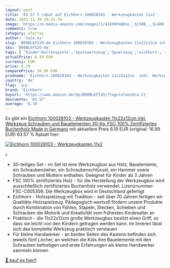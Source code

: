 ```yaml
---
layout: post
title: '63.57 % rabat auf Eichhorn 100028103 - Werkzeugkasten 11x2'
date: 2021-11-30 19:21:34
image: 'https://m.media-amazon.com/images/I/41XXNfmQHsL._SL500_._SL400_.jpg'
comments: true
category: ofertas
author: 'tole.es'
slug: 'B00BLEFS2O-de Eichhorn 100028103 - Werkzeugkasten 11x22x12cm inkl....'
sku: 'B00BLEFS2O-de'
tags: [ 'Kinder-Rollenspiele','Spielwerkzeug','Spielzeug','eichhorn', ]
actualPrice: 6.19 EUR
currency: EUR
price: 6.19
comparePrice: 16.99 EUR
prodname: 'Eichhorn 100028103 - Werkzeugkasten 11x22x12cm  inkl. Werkzeug  Schrauben und Bauelementen  30-tlg.  FSC 100% Zertifiziertes Buchenholz  Made in Germany'
country: 'de'
flag: '🇩🇪'
brand: 'Eichhorn'
buyurl: 'https://www.amazon.de/dp/B00BLEFS2O/?tag=tolees0ca-21'
descuento: '63.57'
average: '6.19'
---
```


Es gibt ein [Eichhorn 100028103 - Werkzeugkasten 11x22x12cm  inkl. Werkzeug  Schrauben und Bauelementen  30-tlg.  FSC 100% Zertifiziertes Buchenholz  Made in Germany](https://www.amazon.de/dp/B00BLEFS2O/?tag=tolees0ca-21) mit aktuellem Preis 6.19 EUR (original: 16.99 EUR) 63.57 % Rabatt hier:

[![Eichhorn 100028103 - Werkzeugkasten 11x2](https://m.media-amazon.com/images/I/41XXNfmQHsL._SL500_._SL400_.jpg)](https://www.amazon.de/dp/B00BLEFS2O/?tag=tolees0ca-21)

ℹ️:

- 30-teiliges Set - im Set ist eine Werkzeugbox aus Holz, Bauelemente, ein Schraubenzieher, ein Schraubenschlüssel, ein Hammer sowie Schrauben und Muttern enthalten. Geeignet für Kinder ab 3 Jahren
- FSC 100% zertifiziertes Holz - für die Herstellung der Werkzeugbox wird ausschließlich zertifiziertes Buchenholz verwendet. Lizenznummer: FSC-C005308. Die Werkzeugbox wird in Deutschland gefertigt
- Eichhorn - Holzspielzeug mit Tradition - seit über 70 Jahren fertigen wir Qualitäts-Holzspielzeug. Pädagogisch wertvoll fördern unsere Produkte durch Kombination von Fühlen, Stapeln, Stecken, Schieben und Schrauben die Motorik und Kreativität vom frühesten Kindesalter an
- Praktisch - die 11x22x12cm große Werkzeugbox besitzt einen Griff, so dass sie leicht von den Kindern getragen werden kann. Im Inneren lässt sich das komplette Werkzeug praktisch verstauen
- Für kleine Handwerker - an beiden Seiten des Kastens befinden sich jeweils fünf Löcher, an welchen die Kids ihre Bauelemente mit den Schrauben befestigen und erste Erfahrungen als kleine Handwerker sammeln können

[🛒 kauf es hier!!](https://www.amazon.de/dp/B00BLEFS2O/?tag=tolees0ca-21)
